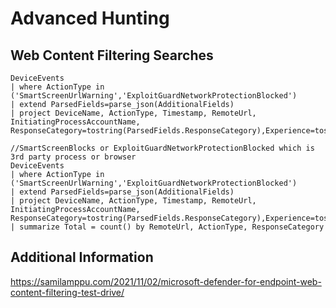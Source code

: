 # Advanced Hunting

## Web Content Filtering Searches

```
DeviceEvents
| where ActionType in ('SmartScreenUrlWarning','ExploitGuardNetworkProtectionBlocked')
| extend ParsedFields=parse_json(AdditionalFields)
| project DeviceName, ActionType, Timestamp, RemoteUrl, InitiatingProcessAccountName, ResponseCategory=tostring(ParsedFields.ResponseCategory),Experience=tostring(ParsedFields.Experience)
```

```
//SmartScreenBlocks or ExploitGuardNetworkProtectionBlocked which is 3rd party process or browser
DeviceEvents
| where ActionType in ('SmartScreenUrlWarning','ExploitGuardNetworkProtectionBlocked')
| extend ParsedFields=parse_json(AdditionalFields)
| project DeviceName, ActionType, Timestamp, RemoteUrl, InitiatingProcessAccountName, ResponseCategory=tostring(ParsedFields.ResponseCategory),Experience=tostring(ParsedFields.Experience)
| summarize Total = count() by RemoteUrl, ActionType, ResponseCategory
```

## Additional Information
https://samilamppu.com/2021/11/02/microsoft-defender-for-endpoint-web-content-filtering-test-drive/
